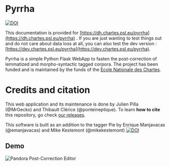 Pyrrha
======

[![DOI](https://zenodo.org/badge/DOI/10.5281/zenodo.2325427.svg)](https://doi.org/10.5281/zenodo.2325427)

This documentation is provided for [https://dh.chartes.psl.eu/pyrrha](https://dh.chartes.psl.eu/pyrrha) . If you are just wanting to test things out and do not care about data loss at all, you can also test the dev version : [https://dev.chartes.psl.eu/pyrrha](https://dev.chartes.psl.eu/pyrrha).

Pyrrha is a simple Python Flask WebApp to fasten the post-correction
of lemmatized and morpho-syntactic tagged corpora. The project has been funded and is maintained by the funds of the [Ecole Nationale des Chartes](https://www.chartes.psl.eu).

# Credits and citation

This web application and its maintenance is done by Julien Pilla (@MrGecko) and Thibault Clérice (@ponteineptique). To learn **how to cite** this repository, go check [our releases](https://github.com/hipster-philology/pyrrha/releases).

This software is built as an addition to the tagger Pie by Enrique Manjavacas (@emanjavacas) and Mike Kestemont (@mikekestemont) [![DOI](https://zenodo.org/badge/131014015.svg)](https://zenodo.org/badge/latestdoi/131014015)

## Demo
![Pandora Post-Correction Editor](https://raw.githubusercontent.com/hipster-philology/pyrrha/dev/demo.gif)
